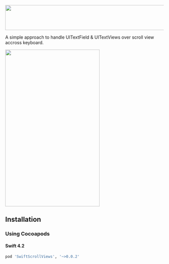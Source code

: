 <p align="center">
  <img width = "589" height = "80" src="https://raw.githubusercontent.com/RAJAMOHAN-S/rajamohan-s.github.io/master/resources/repo_swift_scrollviews/logo.png">
</p>
<p>
A simple approach to handle UITextField & UITextViews over scroll view accross keyboard.
</p>
<p align="left">
  <img width = "300" height = "500" src="./images/demo.gif">
</p>

## Installation

### Using Cocoapods
#### Swift 4.2
```ruby
pod 'SwiftScrollViews', '~>0.0.2'
```
